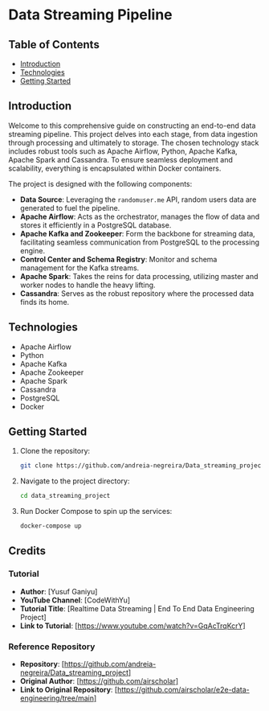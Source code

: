 # Data Streaming Pipeline

## Table of Contents
- [Introduction](#introduction)
- [Technologies](#technologies)
- [Getting Started](#getting-started)

## Introduction

Welcome to this comprehensive guide on constructing an end-to-end data streaming pipeline. This project delves into each stage, from data ingestion through processing and ultimately to storage. The chosen technology stack includes robust tools such as Apache Airflow, Python, Apache Kafka, Apache Spark and Cassandra. To ensure seamless deployment and scalability, everything is encapsulated within Docker containers.

The project is designed with the following components:

- **Data Source**: Leveraging the `randomuser.me` API, random users data are generated to fuel the pipeline.
- **Apache Airflow**: Acts as the orchestrator, manages the flow of data and stores it efficiently in a PostgreSQL database.
- **Apache Kafka and Zookeeper**: Form the backbone for streaming data, facilitating seamless communication from PostgreSQL to the processing engine.
- **Control Center and Schema Registry**: Monitor and schema management for the Kafka streams.
- **Apache Spark**: Takes the reins for data processing, utilizing master and worker nodes to handle the heavy lifting.
- **Cassandra**: Serves as the robust repository where the processed data finds its home.

## Technologies

- Apache Airflow
- Python
- Apache Kafka
- Apache Zookeeper
- Apache Spark
- Cassandra
- PostgreSQL
- Docker

## Getting Started

1. Clone the repository:
    ```bash
    git clone https://github.com/andreia-negreira/Data_streaming_project.git
    ```

2. Navigate to the project directory:
    ```bash
    cd data_streaming_project
    ```

3. Run Docker Compose to spin up the services:
    ```bash
    docker-compose up
    ```

## Credits

### Tutorial

- **Author**: [Yusuf Ganiyu]
- **YouTube Channel**: [CodeWithYu]
- **Tutorial Title**: [Realtime Data Streaming | End To End Data Engineering Project]
- **Link to Tutorial**: [https://www.youtube.com/watch?v=GqAcTrqKcrY]

### Reference Repository

- **Repository**: [https://github.com/andreia-negreira/Data_streaming_project]
- **Original Author**: [https://github.com/airscholar]
- **Link to Original Repository**: [https://github.com/airscholar/e2e-data-engineering/tree/main]